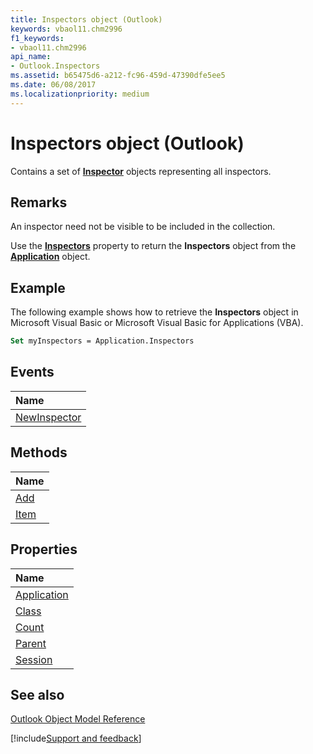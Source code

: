 ```yaml
---
title: Inspectors object (Outlook)
keywords: vbaol11.chm2996
f1_keywords:
- vbaol11.chm2996
api_name:
- Outlook.Inspectors
ms.assetid: b65475d6-a212-fc96-459d-47390dfe5ee5
ms.date: 06/08/2017
ms.localizationpriority: medium
---
```



# Inspectors object (Outlook)

Contains a set of **[Inspector](Outlook.Inspector.md)** objects representing all inspectors.


## Remarks

 An inspector need not be visible to be included in the collection.

Use the **[Inspectors](Outlook.Application.Inspectors.md)** property to return the **Inspectors** object from the **[Application](Outlook.Application.md)** object.


## Example

The following example shows how to retrieve the **Inspectors** object in Microsoft Visual Basic or Microsoft Visual Basic for Applications (VBA).


```vb
Set myInspectors = Application.Inspectors
```


## Events



|Name|
|:-----|
|[NewInspector](Outlook.Inspectors.NewInspector.md)|

## Methods



|Name|
|:-----|
|[Add](Outlook.Inspectors.Add.md)|
|[Item](Outlook.Inspectors.Item.md)|

## Properties



|Name|
|:-----|
|[Application](Outlook.Inspectors.Application.md)|
|[Class](Outlook.Inspectors.Class.md)|
|[Count](Outlook.Inspectors.Count.md)|
|[Parent](Outlook.Inspectors.Parent.md)|
|[Session](Outlook.Inspectors.Session.md)|

## See also


[Outlook Object Model Reference](overview/Outlook/object-model.md)

[!include[Support and feedback](~/includes/feedback-boilerplate.md)]